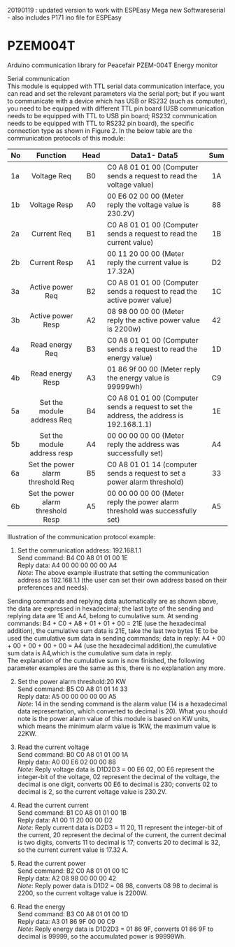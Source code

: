 20190119 : updated version to work with ESPEasy Mega new Softwareserial - also includes P171 ino file for ESPEasy

# PZEM004T
Arduino communication library for Peacefair PZEM-004T Energy monitor 

Serial communication    
This module is equipped with TTL serial data communication interface, you can read and set the relevant parameters via the serial port; but if you want to communicate with a device which has USB or RS232 (such as computer), you need to be equipped with different TTL pin board (USB communication needs to be equipped with TTL to USB pin board; RS232 communication needs to be equipped with TTL to RS232 pin board), the specific connection type as shown in Figure 2. In the below table are the communication protocols of this module: 

| No  | Function| Head  |Data1- Data5|Sum|
| ----|:---------:|:----:|----------|:---:|
|1a|Voltage Req|B0|C0 A8 01 01 00 (Computer sends a request to read the voltage value)|1A|
|1b|Voltage Resp|A0|00 E6 02 00 00 (Meter reply the voltage value is 230.2V)|88|
|2a|Current Req|B1|C0 A8 01 01 00 (Computer sends a request to read the current value)|1B|
|2b|Current Resp|A1|00 11 20 00 00 (Meter reply the current value is 17.32A)|D2|
|3a|Active power Req|B2|C0 A8 01 01 00 (Computer sends a request to read the active power value)|1C|
|3b|Active power Resp|A2|08 98 00 00 00 (Meter reply the active power value is 2200w)|42|
|4a|Read energy Req|B3|C0 A8 01 01 00 (Computer sends a request to read the energy value)|1D|
|4b|Read energy Resp|A3|01 86 9f 00 00 (Meter reply the energy value is 99999wh)|C9|
|5a|Set the module address Req|B4|C0 A8 01 01 00 (Computer sends a request to set the address, the address is 192.168.1.1)|1E|
|5b|Set the module address resp|A4|00 00 00 00 00 (Meter reply the address was successfully set)|A4|
|6a|Set the power alarm threshold Req|B5|C0 A8 01 01 14 (computer sends a request to set a power alarm threshold)|33|
|6b|Set the power alarm threshold Resp|A5|00 00 00 00 00 (Meter reply the power alarm threshold  was successfully set)|A5|


Illustration of the communication protocol example: 

1. Set the communication address: 192.168.1.1   
Send command: B4 C0 A8 01 01 00 1E    
Reply data: A4 00 00 00 00 00 A4    
*Note*: The above example illustrate that setting the communication address as 192.168.1.1 (the user can set their own address based on their preferences and needs).    

Sending commands and replying data automatically are as shown above, the data are expressed in hexadecimal; the last byte of the sending and replying data are 1E and A4, belong to cumulative sum. At sending commands: B4 + C0 + A8 + 01 + 01 + 00 = 21E (use the hexadecimal addition), the cumulative sum data is 21E, take the last two bytes 1E to be used the cumulative sum data in sending commands; data in reply: A4 + 00 + 00 + 00 + 00 + 00 = A4 (use the hexadecimal addition),the cumulative sum data is A4,which is the cumulative sum data in reply.    
The explanation of the cumulative sum is now finished, the following parameter examples are the same as this, there is no explanation any more.

2. Set the power alarm threshold:20 KW    
Send command: B5 C0 A8 01 01 14 33    
Reply data: A5 00 00 00 00 00 A5    
*Note*: 14 in the sending command is the alarm value (14 is a hexadecimal data representation, which converted to decimal is 20). What you should note is the power alarm value of this module is based on KW units, which means the minimum alarm value is 1KW, the maximum value is 22KW.    

3. Read the current voltage    
Send command: B0 C0 A8 01 01 00 1A    
Reply data: A0 00 E6 02 00 00 88    
*Note*: Reply voltage data is D1D2D3 = 00 E6 02, 00 E6 represent the integer-bit of the voltage, 02 represent the decimal of the voltage, the decimal is one digit, converts 00 E6 to decimal is 230; converts 02 to decimal is 2, so the current voltage value is 230.2V.    

4. Read the current current    
Send command: B1 C0 A8 01 01 00 1B    
Reply data: A1 00 11 20 00 00 D2    
*Note*: Reply current data is D2D3 = 11 20, 11 represent the integer-bit of the current, 20 represent the decimal of the current, the current decimal is two digits, converts 11 to decimal is 17; converts 20 to decimal is 32, so the current current value is 17.32 A.    

5. Read the current power    
Send command: B2 C0 A8 01 01 00 1C     
Reply data: A2 08 98 00 00 00 42    
*Note*: Reply power data is D1D2 = 08 98, converts 08 98 to decimal is 2200, so the current voltage value is 2200W.    

6. Read the energy    
Send command: B3 C0 A8 01 01 00 1D     
Reply data: A3 01 86 9F 00 00 C9     
*Note*: Reply energy data is D1D2D3 = 01 86 9F, converts 01 86 9F to decimal is 99999, so the accumulated power is 99999Wh.   
